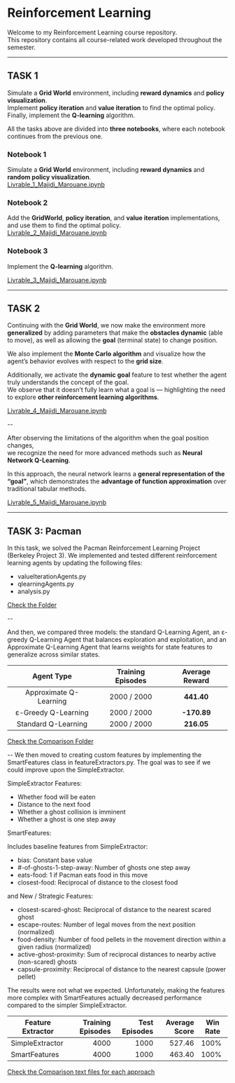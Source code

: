 # **Reinforcement Learning**

Welcome to my Reinforcement Learning course repository.  
This repository contains all course-related work developed throughout the semester.

---

## **TASK 1**

Simulate a **Grid World** environment, including **reward dynamics** and **policy visualization**.  
Implement **policy iteration** and **value iteration** to find the optimal policy.  
Finally, implement the **Q-learning** algorithm.

All the tasks above are divided into **three notebooks**, where each notebook continues from the previous one.

### **Notebook 1**  
Simulate a **Grid World** environment, including **reward dynamics** and **random policy visualization**.  
[Livrable_1_Majidi_Marouane.ipynb](Task1/Livrable_1_Majidi_Marouane.ipynb)

### **Notebook 2**  
Add the **GridWorld**, **policy iteration**, and **value iteration** implementations, and use them to find the optimal policy.  
[Livrable_2_Majidi_Marouane.ipynb](Task1/Livrable_2_Majidi_Marouane.ipynb)

### **Notebook 3**  
Implement the **Q-learning** algorithm. 

[Livrable_3_Majidi_Marouane.ipynb](Task1/Livrable_3_Majidi_Marouane.ipynb)

---


## **TASK 2**

Continuing with the **Grid World**, we now make the environment more **generalized** by adding parameters that make the **obstacles dynamic** (able to move), as well as allowing the **goal** (terminal state) to change position.

We also implement the **Monte Carlo algorithm** and visualize how the agent’s behavior evolves with respect to the **grid size**.

Additionally, we activate the **dynamic goal** feature to test whether the agent truly understands the concept of the goal.  
We observe that it doesn’t fully learn what a goal is — highlighting the need to explore **other reinforcement learning algorithms**.

[Livrable_4_Majidi_Marouane.ipynb](Task2/RL_MC.ipynb)

--

After observing the limitations of the algorithm when the goal position changes,  
we recognize the need for more advanced methods such as **Neural Network Q-Learning**.  

In this approach, the neural network learns a **general representation of the “goal”**, which demonstrates the **advantage of function approximation** over traditional tabular methods.  

[Livrable_5_Majidi_Marouane.ipynb](Task2/NNQ-learning.ipynb)

---

## **TASK 3: Pacman**
In this task, we solved the Pacman Reinforcement Learning Project (Berkeley Project 3).
We implemented and tested different reinforcement learning agents by updating the following files:

- valueIterationAgents.py
- qlearningAgents.py
- analysis.py

[Check the Folder](./Task3(Pacman)/reinforcement)

--

And then, we compared three models: the standard Q-Learning Agent, an ε-greedy Q-Learning Agent that balances exploration and exploitation, and an Approximate Q-Learning Agent that learns weights for state features to generalize across similar states.

| **Agent Type**           | **Training Episodes** | **Average Reward** |
|:-------------------------:|:---------------------:|:------------------:|
| Approximate Q-Learning   | 2000 / 2000           | **441.40**         |
| ε-Greedy Q-Learning      | 2000 / 2000           | **-170.89**        |
| Standard Q-Learning      | 2000 / 2000           | **216.05**         |

[Check the Comparison Folder](./Task3(Pacman)/reinforcement/Comparison)

--
We then moved to creating custom features by implementing the SmartFeatures class in featureExtractors.py. 
The goal was to see if we could improve upon the SimpleExtractor.

SimpleExtractor Features:
- Whether food will be eaten
- Distance to the next food
- Whether a ghost collision is imminent
- Whether a ghost is one step away

SmartFeatures:

Includes baseline features from SimpleExtractor:
- bias: Constant base value
- #-of-ghosts-1-step-away: Number of ghosts one step away
- eats-food: 1 if Pacman eats food in this move
- closest-food: Reciprocal of distance to the closest food

and New / Strategic Features:
- closest-scared-ghost: Reciprocal of distance to the nearest scared ghost
- escape-routes: Number of legal moves from the next position (normalized)
- food-density: Number of food pellets in the movement direction within a given radius (normalized)
- active-ghost-proximity: Sum of reciprocal distances to nearby active (non-scared) ghosts
- capsule-proximity: Reciprocal of distance to the nearest capsule (power pellet)

The results were not what we expected. Unfortunately, making the features more complex with SmartFeatures actually decreased performance compared to the simpler SimpleExtractor.

| Feature Extractor | Training Episodes | Test Episodes | Average Score | Win Rate |
|------------------|-----------------:|--------------:|---------------:|---------|
| SimpleExtractor   | 4000             | 1000          | 527.46        | 100%     |
| SmartFeatures     | 4000             | 1000          | 463.40        | 100%     |


[Check the Comparison text files for each approach](./Task3(Pacman)/reinforcement/smartfaetures_vs_simplefeatures)

